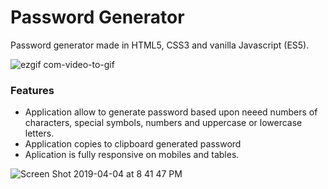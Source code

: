 # Password Generator

Password generator made in HTML5, CSS3 and vanilla Javascript (ES5).

![ezgif com-video-to-gif](https://user-images.githubusercontent.com/24629158/55597189-4a5ebe00-571a-11e9-8167-4f2a974a5a5d.gif)

### Features
* Application allow to generate password based upon neeed numbers of characters, special symbols, numbers and uppercase or lowercase letters.
* Application copies to clipboard generated password
* Aplication is fully responsive on mobiles and tables.

![Screen Shot 2019-04-04 at 8 41 47 PM](https://user-images.githubusercontent.com/24629158/55597194-52b6f900-571a-11e9-85fc-5cf3a0bd300e.png)
